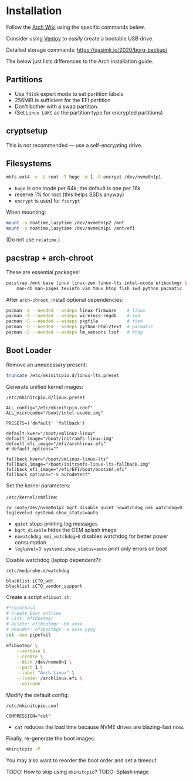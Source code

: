
# Installation

Follow the [Arch Wiki](https://wiki.archlinux.org/title/Installation_guide) using the specific commands below.

Consider using [Ventoy](https://www.ventoy.net/en/index.html) to _easily_ create a bootable USB drive.

Detailed storage commands: <https://qasimk.io/2020/borg-backup/>

The below just lists differences to the Arch installation guide.


## Partitions

* Use `fdisk` expert mode to set partition labels
* 256MiB is sufficient for the EFI partition
* Don't bother with a swap partition.
* (Set `Linux LUKS` as the partition type for encrypted partitions)


## cryptsetup

This is not recommended — use a self-encrypting drive.


## Filesystems

```sh
mkfs.ext4 -v -L root -T huge -m 1 -O encrypt /dev/nvme0n1p1
```

* `huge` is one inode per 64k; the default is one per 16k
* reserve 1% for root (this helps SSDs anyway)
* `encrypt` is used for `fscrypt`


When mounting:

```sh
mount -o noatime,lazytime /dev/nvme0n1p2 /mnt
mount -o noatime,lazytime /dev/nvme0n1pi /mnt/efi
```

(Do not use `relatime`.)


## pacstrap + arch-chroot

These are essential packages!

```sh
pacstrap /mnt base linux linux-zen linux-lts intel-ucode efibootmgr \
    man-db man-pages texinfo vim tmux htop fish iwd python pacmatic
```

After `arch-chroot`, install optional dependencies:

```sh
pacman -S --needed --asdeps linux-firmware    # linux
pacman -S --needed --asdeps wireless-regdb    # iwd
pacman -S --needed --asdeps pkgfile           # fish
pacman -S --needed --asdeps python-html2text  # pacmatic
pacman -S --needed --asdeps lm_sensors lsof   # htop
```

## Boot Loader

Remove an unnecessary present:

```sh
truncate /etc/mkinitcpio.d/linux-lts.preset
```


Generate unified kernel images:

`/etc/mkinitcpio.d/linux.preset`
```
ALL_config="/etc/mkinitcpio.conf"
ALL_microcode="/boot/intel-ucode.img"

PRESETS=('default' 'fallback')

default_kver="/boot/vmlinuz-linux"
default_image="/boot/initramfs-linux.img"
default_efi_image="/efi/archlinux.efi"
# default_options=""

fallback_kver="/boot/vmlinuz-linux-lts"
fallback_image="/boot/initramfs-linux-lts-fallback.img"
fallback_efi_image="/efi/EFI/boot/bootx64.efi"
fallback_options="-S autodetect"
```

Set the kernel parameters:

`/etc/kernel/cmdline`:
```
rw root=/dev/nvme0n1p2 bgrt_disable quiet nowatchdog nmi_watchdog=0 loglevel=3 systemd.show_status=auto
```

* `quiet` stops printing log messages
* `bgrt_disable` hides the OEM splash image
* `nowatchdog nmi_watchdog=0` disables watchdog for better power consumption
* `loglevel=3 systemd.show_status=auto` print only errors on boot

Disable watchdog (laptop dependent?):

`/etc/modprobe.d/watchdog`
```
blacklist iCTO_wdt
blacklist iCTO_vendor_support
```

Create a script `efiboot.sh`:

```sh
#!/bin/bash
# Create boot entries
# List: efibootmgr
# Delete: efibootmgr -Bb xxxx
# Reorder: efibootmgr -o xxxx,yyyy
set -euo pipefail

efibootmgr \
    --verbose \
    --create \
    --disk /dev/nvme0n1 \
    --part 1 \
    --label "Arch Linux" \
    --loader /archlinux.efi \
    --unicode
```


Modify the default config:

`/etc/mkinitcpio.conf`
```
COMPRESSION="cat"
```

* `cat` reduces the load time because NVME drives are blazing-fast now.


Finally, re-generate the boot images:

```sh
mkinitcpio -P
```


You may also want to reorder the boot order and set a timeout.


TODO: How to skip using `mkinitcpio`?
TODO: Splash image
